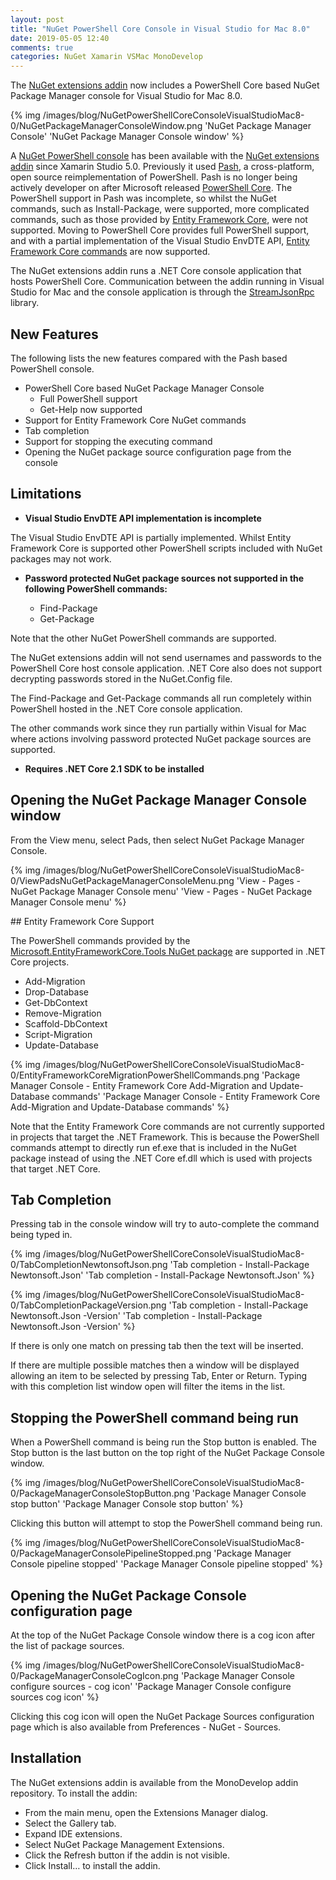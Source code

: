 ```yaml
---
layout: post
title: "NuGet PowerShell Core Console in Visual Studio for Mac 8.0"
date: 2019-05-05 12:40
comments: true
categories: NuGet Xamarin VSMac MonoDevelop
---
```


The [NuGet extensions addin](https://github.com/mrward/monodevelop-nuget-extensions) now includes a PowerShell
Core based NuGet Package Manager console for Visual Studio for Mac 8.0.

{% img /images/blog/NuGetPowerShellCoreConsoleVisualStudioMac8-0/NuGetPackageManagerConsoleWindow.png 'NuGet Package Manager Console' 'NuGet Package Manager Console window' %}

A [NuGet PowerShell console](https://lastexitcode.com/blog/2014/06/22/NuGetPowerShellConsoleForXamarinStudio/) has been available with 
the [NuGet extensions addin](https://github.com/mrward/monodevelop-nuget-extensions) since
Xamarin Studio 5.0. Previously it used [Pash](https://github.com/Pash-Project/Pash), a cross-platform, open source reimplementation
of PowerShell. Pash is no longer being actively developer on after Microsoft released [PowerShell Core](https://github.com/PowerShell/PowerShell).
The PowerShell support in Pash was incomplete, so whilst the NuGet commands, such as Install-Package, were supported, more
complicated commands, such as those provided by [Entity Framework Core](https://docs.microsoft.com/en-us/ef/core/), were not supported. 
Moving to PowerShell Core provides full PowerShell support, and with a partial implementation of the Visual Studio EnvDTE API,
[Entity Framework Core commands](https://docs.microsoft.com/en-us/ef/core/miscellaneous/cli/powershell) are now supported.

The NuGet extensions addin runs a .NET Core console 
application that hosts PowerShell Core. Communication between
the addin running in Visual Studio for Mac and the console application is through the 
[StreamJsonRpc](https://github.com/Microsoft/vs-streamjsonrpc) library.

## New Features

The following lists the new features compared with the Pash based PowerShell console.

 - PowerShell Core based NuGet Package Manager Console
    - Full PowerShell support
    - Get-Help now supported
 - Support for Entity Framework Core NuGet commands
 - Tab completion
 - Support for stopping the executing command
 - Opening the NuGet package source configuration page from the console

## Limitations

 - **Visual Studio EnvDTE API implementation is incomplete**

 The Visual Studio EnvDTE API is partially implemented. Whilst Entity Framework Core is 
 supported other PowerShell scripts included with NuGet packages may not work.

 - **Password protected NuGet package sources not supported in the following PowerShell commands:**

   - Find-Package
   - Get-Package

Note that the other NuGet PowerShell commands are supported.

The NuGet extensions addin will not send usernames and passwords to the PowerShell Core
host console application. .NET Core also does not support decrypting passwords stored in the
NuGet.Config file.

The Find-Package and Get-Package commands all run completely within PowerShell hosted in the .NET Core
console application.

The other commands work since they run partially within Visual for Mac where actions involving password protected
NuGet package sources are supported.

 - **Requires .NET Core 2.1 SDK to be installed**

## Opening the NuGet Package Manager Console window

From the View menu, select Pads, then select NuGet Package Manager Console.

{% img /images/blog/NuGetPowerShellCoreConsoleVisualStudioMac8-0/ViewPadsNuGetPackageManagerConsoleMenu.png 'View - Pages - NuGet Package Manager Console menu' 'View - Pages - NuGet Package Manager Console menu' %}

## Entity Framework Core Support

The PowerShell commands provided by the
[Microsoft.EntityFrameworkCore.Tools NuGet package](https://docs.microsoft.com/en-us/ef/core/miscellaneous/cli/powershell)
are supported in .NET Core projects.

 - Add-Migration
 - Drop-Database
 - Get-DbContext
 - Remove-Migration
 - Scaffold-DbContext
 - Script-Migration
 - Update-Database

{% img /images/blog/NuGetPowerShellCoreConsoleVisualStudioMac8-0/EntityFrameworkCoreMigrationPowerShellCommands.png 'Package Manager Console - Entity Framework Core Add-Migration and Update-Database commands' 'Package Manager Console - Entity Framework Core Add-Migration and Update-Database commands' %}

Note that the Entity Framework Core commands are not currently supported in projects that target the .NET Framework. This
is because the PowerShell commands attempt to directly run ef.exe that is included in the NuGet package instead of using the .NET Core ef.dll
which is used with projects that target .NET Core.

## Tab Completion

Pressing tab in the console window will try to auto-complete the command being typed in.

{% img /images/blog/NuGetPowerShellCoreConsoleVisualStudioMac8-0/TabCompletionNewtonsoftJson.png 'Tab completion - Install-Package Newtonsoft.Json' 'Tab completion - Install-Package Newtonsoft.Json' %}

{% img /images/blog/NuGetPowerShellCoreConsoleVisualStudioMac8-0/TabCompletionPackageVersion.png 'Tab completion - Install-Package Newtonsoft.Json -Version' 'Tab completion - Install-Package Newtonsoft.Json -Version' %}

If there is only one match on pressing tab then the text will be inserted.

If there are multiple possible matches then a window will be displayed allowing an
item to be selected by pressing Tab, Enter or Return. Typing with this completion list
window open will filter the items in the list.

## Stopping the PowerShell command being run

When a PowerShell command is being run the Stop button is enabled. The Stop button is the last button on the top right of the NuGet
Package Console window.

{% img /images/blog/NuGetPowerShellCoreConsoleVisualStudioMac8-0/PackageManagerConsoleStopButton.png 'Package Manager Console stop button' 'Package Manager Console stop button' %}

Clicking this button will attempt to stop the PowerShell command being run.

{% img /images/blog/NuGetPowerShellCoreConsoleVisualStudioMac8-0/PackageManagerConsolePipelineStopped.png 'Package Manager Console pipeline stopped' 'Package Manager Console pipeline stopped' %}

## Opening the NuGet Package Console configuration page

At the top of the NuGet Package Console window there is a cog icon after the list of package sources.

{% img /images/blog/NuGetPowerShellCoreConsoleVisualStudioMac8-0/PackageManagerConsoleCogIcon.png 'Package Manager Console configure sources - cog icon' 'Package Manager Console configure sources cog icon' %}

Clicking this cog icon will open the NuGet Package Sources configuration
page which is also available from Preferences - NuGet - Sources.

## Installation

The NuGet extensions addin is available from the MonoDevelop addin repository. To install the addin:

 - From the main menu, open the Extensions Manager dialog.
 - Select the Gallery tab.
 - Expand IDE extensions.
 - Select NuGet Package Management Extensions.
 - Click the Refresh button if the addin is not visible.
 - Click Install… to install the addin.
 